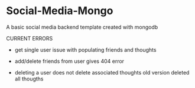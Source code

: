 # Social-Media-Mongo
A basic social media backend template created with mongodb


CURRENT ERRORS

- get single user
    issue with populating friends and thoughts

- add/delete friends from user
    gives 404 error

- deleting a user 
    does not delete associated thoughts
    old version deleted all thougths 
